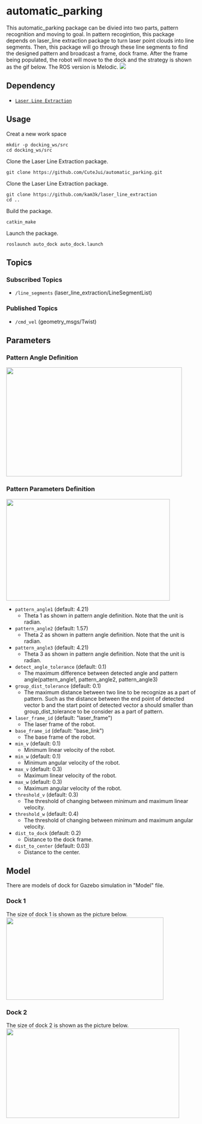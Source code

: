 # automatic_parking
This automatic_parking package can be divied into two parts, pattern recognition and moving to goal. In pattern recogintion, this package depends on laser_line extraction package to turn laser point clouds into line segments. Then, this package will go through these line segments to find the designed pattern and broadcast a frame, dock frame. After the frame being populated, the robot will move to the dock and the strategy is shown as the gif below. The ROS version is Melodic.
<img src="https://github.com/CuteJui/automatic_parking/blob/master/readme_resource/docking_demo.gif"/>


## Dependency
- [`Laser Line Extraction`](https://github.com/kam3k/laser_line_extraction)

## Usage
Creat a new work space
```
mkdir -p docking_ws/src
cd docking_ws/src
```
Clone the Laser Line Extraction package.
```
git clone https://github.com/CuteJui/automatic_parking.git
```
Clone the Laser Line Extraction package.
```
git clone https://github.com/kam3k/laser_line_extraction
cd ..
```
Build the package.
```
catkin_make
```
Launch the package.
```
roslaunch auto_dock auto_dock.launch
```

## Topics
### Subscribed Topics
- `/line_segments` (laser\_line\_extraction/LineSegmentList)

### Published Topics
- `/cmd_vel` (geometry_msgs/Twist)

## Parameters
### Pattern Angle Definition
<img src="https://github.com/CuteJui/automatic_parking/blob/master/readme_resource/pattern_angle.png" width="467" height="290"/>

### Pattern Parameters Definition
<img src="https://github.com/CuteJui/automatic_parking/blob/master/readme_resource/pattern_parameters.png" width="435" height="270"/>

- `pattern_angle1` (default: 4.21)
	- Theta 1 as shown in pattern angle definition. Note that the unit is radian.
- `pattern_angle2` (default: 1.57)
	- Theta 2 as shown in pattern angle definition. Note that the unit is radian.
- `pattern_angle3` (default: 4.21)
	- Theta 3 as shown in pattern angle definition. Note that the unit is radian.
- `detect_angle_tolerance` (default: 0.1)
	- The maximum difference between detected angle and pattern angle(pattern\_angle1, pattern\_angle2, pattern\_angle3)
- `group_dist_tolerance` (default: 0.1)
	- The maximum distance between two line to be recognize as a part of pattern. Such as the distance between the end point of detected vector b and the start point of detected vector a should smaller than group\_dist\_tolerance to be consider as a part of pattern.
- `laser_frame_id` (default: "laser_frame")
	- The laser frame of the robot.
- `base_frame_id` (default: "base_link")
	- The base frame of the robot.
- `min_v` (default: 0.1)
	- Minimum linear velocity of the robot.
- `min_w` (default: 0.1)
	- Minimum angular velocity of the robot.
- `max_v` (default: 0.3)
	- Maximum linear velocity of the robot.
- `max_w` (default: 0.3)
 	- Maximum angular velocity of the robot.
- `threshold_v` (default: 0.3)
	- The threshold of changing between minimum and maximum linear velocity.
- `threshold_w` (default: 0.4)
	- The threshold of changing between minimum and maximum angular velocity.
- `dist_to_dock` (default: 0.2)
	- Distance to the dock frame.
- `dist_to_center` (default: 0.03)
	- Distance to the center.

## Model
There are models of dock for Gazebo simulation in "Model" file.
### Dock 1
The size of dock 1 is shown as the picture below.                                                                       
<img src="https://github.com/CuteJui/automatic_parking/blob/master/readme_resource/dock_1.png" width="418" height="219"/>

### Dock 2
The size of dock 2 is shown as the picture below.                                                                      
<img src="https://github.com/CuteJui/automatic_parking/blob/master/readme_resource/dock_2.png" width="460" height="238"/>
